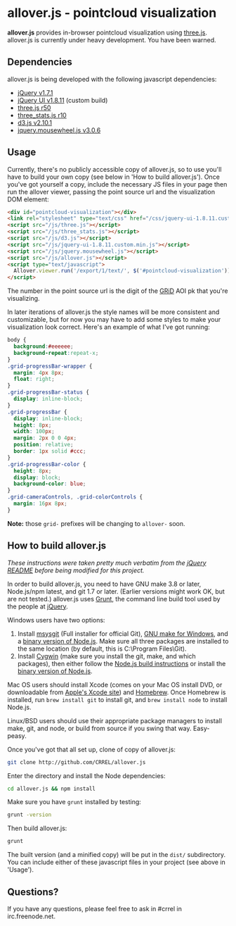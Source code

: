 allover.js - pointcloud visualization
=====================================

**allover.js** provides in-browser pointcloud visualization using [three.js](http://mrdoob.github.com/three.js/). allover.js is currently under heavy development. You have been warned.

Dependencies
------------

allover.js is being developed with the following javascript dependencies:

* [jQuery v1.7.1](https://github.com/jquery/jquery/tree/1.7.1)
* [jQuery UI v1.8.11](https://github.com/jquery/jquery-ui/tree/1.8.11) (custom build)
* [three.js r50](https://github.com/mrdoob/three.js/tree/r50)
* [three_stats.js r10](https://github.com/mrdoob/stats.js/tree/r10)
* [d3.js v2.10.1](https://github.com/mbostock/d3/tree/v2.10.1)
* [jquery.mousewheel.js v3.0.6](https://github.com/brandonaaron/jquery-mousewheel/tree/3.0.6)


Usage
-----

Currently, there's no publicly accessible copy of allover.js, so to use you'll have to build your own copy (see below in 'How to build allover.js'). Once you've got yourself a copy, include the necessary JS files in your page then run the allover viewer, passing the point source url and the visualization DOM element:

```html
<div id="pointcloud-visualization"></div>
<link rel="stylesheet" type="text/css" href="/css/jquery-ui-1.8.11.custom.css">
<script src="/js/three.js"></script>
<script src="/js/three_stats.js"></script>
<script src="/js/d3.js"></script>
<script src="/js/jquery-ui-1.8.11.custom.min.js"></script>
<script src="/js/jquery.mousewheel.js"></script>
<script src="/js/allover.js"></script>
<script type="text/javascript">
  Allover.viewer.run('/export/1/text/', $('#pointcloud-visualization'));
</script>
```

The number in the point source url is the digit of the [GRiD](http://github.com/CRREL/GRiD) AOI pk that you're visualizing.

In later iterations of allover.js the style names will be more consistent and customizable, but for now you may have to add some styles to make your visualization look correct. Here's an example of what I've got running:

```css
body {
  background:#eeeeee;
  background-repeat:repeat-x;
}
.grid-progressBar-wrapper {
  margin: 4px 8px;
  float: right;
}
.grid-progressBar-status {
  display: inline-block;
}
.grid-progressBar {
  display: inline-block;
  height: 8px;
  width: 100px;
  margin: 2px 0 0 4px;
  position: relative;
  border: 1px solid #ccc;
}
.grid-progressBar-color {
  height: 8px;
  display: block;
  background-color: blue;
}
.grid-cameraControls, .grid-colorControls {
  margin: 16px 8px;
}
```

**Note:** those `grid-` prefixes will be changing to `allover-` soon.


How to build allover.js
-----------------------

*These instructions were taken pretty much verbatim from the <a href="https://github.com/jquery/jquery/blob/master/README.md">jQuery README</a> before being modified for this project.*

In order to build allover.js, you need to have GNU make 3.8 or later, Node.js/npm latest, and git 1.7 or later. (Earlier versions might work OK, but are not tested.) allover.js uses [Grunt](http://gruntjs.com/), the command line build tool used by the people at [jQuery](http://jquery.com/).

Windows users have two options:

1. Install [msysgit](https://code.google.com/p/msysgit/) (Full installer for official Git),
   [GNU make for Windows](http://gnuwin32.sourceforge.net/packages/make.htm), and a
   [binary version of Node.js](http://node-js.prcn.co.cc/). Make sure all three packages are installed to the same
   location (by default, this is C:\Program Files\Git).
2. Install [Cygwin](http://cygwin.com/) (make sure you install the git, make, and which packages), then either follow
   the [Node.js build instructions](https://github.com/ry/node/wiki/Building-node.js-on-Cygwin-%28Windows%29) or install
   the [binary version of Node.js](http://node-js.prcn.co.cc/).

Mac OS users should install Xcode (comes on your Mac OS install DVD, or downloadable from
[Apple's Xcode site](http://developer.apple.com/technologies/xcode.html)) and
[Homebrew](http://mxcl.github.com/homebrew/). Once Homebrew is installed, run `brew install git` to install git,
and `brew install node` to install Node.js.

Linux/BSD users should use their appropriate package managers to install make, git, and node, or build from source
if you swing that way. Easy-peasy.

Once you've got that all set up, clone of copy of allover.js:

```bash
git clone http://github.com/CRREL/allover.js
```

Enter the directory and install the Node dependencies:

```bash
cd allover.js && npm install
```

Make sure you have `grunt` installed by testing:

```bash
grunt -version
```

Then build allover.js:

```bash
grunt
```

The built version (and a minified copy) will be put in the `dist/` subdirectory. You can include either of these javascript files in your project (see above in 'Usage').


Questions?
----------

If you have any questions, please feel free to ask in #crrel in irc.freenode.net.
